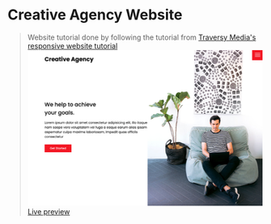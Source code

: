 # Creative Agency Website

> Website tutorial done by following the tutorial from [Traversy Media's responsive website tutorial](https://www.youtube.com/watch?v=lvYnfMOUOJY&t=274s)
![Creative Agency](/images/screenshot.png 'Creative Agency')
[Live preview](https://heuristic-swirles-dab340.netlify.app/)
